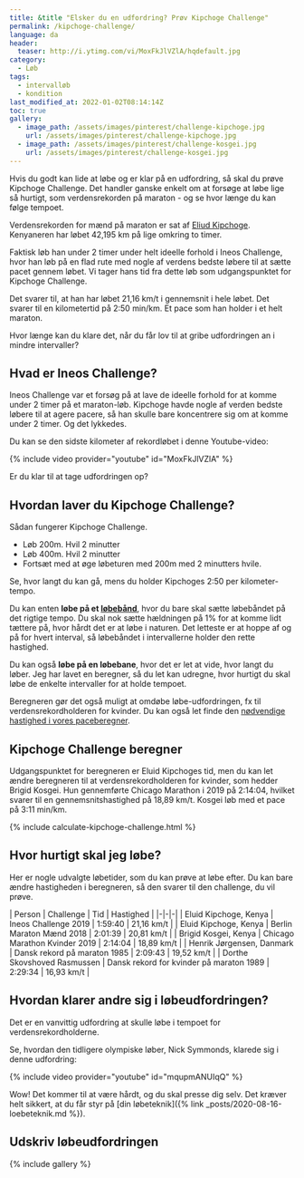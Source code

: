 ```yaml
---
title: &title "Elsker du en udfordring? Prøv Kipchoge Challenge"
permalink: /kipchoge-challenge/
language: da
header:
  teaser: http://i.ytimg.com/vi/MoxFkJlVZlA/hqdefault.jpg
category:
  - Løb
tags:
  - intervalløb
  - kondition
last_modified_at: 2022-01-02T08:14:14Z
toc: true
gallery:
  - image_path: /assets/images/pinterest/challenge-kipchoge.jpg
    url: /assets/images/pinterest/challenge-kipchoge.jpg
  - image_path: /assets/images/pinterest/challenge-kosgei.jpg
    url: /assets/images/pinterest/challenge-kosgei.jpg
---
```


Hvis du godt kan lide at løbe og er klar på en udfordring, så skal du prøve Kipchoge Challenge. Det handler ganske enkelt om at forsøge at løbe lige så hurtigt, som verdensrekorden på maraton - og se hvor længe du kan følge tempoet.

Verdensrekorden for mænd på maraton er sat af [Eliud Kipchoge](https://www.facebook.com/EliudKipchogeOfficial/). Kenyaneren har løbet 42,195 km på lige omkring to timer.

Faktisk løb han under 2 timer under helt ideelle forhold i Ineos Challenge, hvor han løb på en flad rute med nogle af verdens bedste løbere til at sætte pacet gennem løbet. Vi tager hans tid fra dette løb som udgangspunktet for Kipchoge Challenge.

Det svarer til, at han har løbet 21,16 km/t i gennemsnit i hele løbet. Det svarer til en kilometertid på 2:50 min/km. Et pace som han holder i et helt maraton.

Hvor længe kan du klare det, når du får lov til at gribe udfordringen an i mindre intervaller?

## Hvad er Ineos Challenge?

Ineos Challenge var et forsøg på at lave de ideelle forhold for at komme under 2 timer på et maraton-løb. Kipchoge havde nogle af verden bedste løbere til at agere pacere, så han skulle bare koncentrere sig om at komme under 2 timer. Og det lykkedes.

Du kan se den sidste kilometer af rekordløbet i denne Youtube-video:

{% include video provider="youtube" id="MoxFkJlVZlA" %}

Er du klar til at tage udfordringen op?

## Hvordan laver du Kipchoge Challenge?

Sådan fungerer Kipchoge Challenge.

- Løb 200m. Hvil 2 minutter
- Løb 400m. Hvil 2 minutter
- Fortsæt med at øge løbeturen med 200m med 2 minutters hvile.

Se, hvor langt du kan gå, mens du holder Kipchoges 2:50 per kilometer-tempo.

Du kan enten **løbe på et [løbebånd](/guide-loebebaand/)**, hvor du bare skal sætte løbebåndet på det rigtige tempo. Du skal nok sætte hældningen på 1% for at komme lidt tættere på, hvor hårdt det er at løbe i naturen. Det letteste er at hoppe af og på for hvert interval, så løbebåndet i intervallerne holder den rette hastighed.

Du kan også **løbe på en løbebane**, hvor det er let at vide, hvor langt du løber. Jeg har lavet en beregner, så du let kan udregne, hvor hurtigt du skal løbe de enkelte intervaller for at holde tempoet.

Beregneren gør det også muligt at omdøbe løbe-udfordringen, fx til verdensrekordholderen for kvinder. Du kan også let finde den [nødvendige hastighed i vores paceberegner](/hastighed/).

## Kipchoge Challenge beregner

Udgangspunktet for beregneren er Eluid Kipchoges tid, men du kan let ændre beregneren til at verdensrekordholderen for kvinder, som hedder Brigid Kosgei. Hun gennemførte Chicago Marathon i 2019 på 2:14:04, hvilket svarer til en gennemsnitshastighed på 18,89 km/t. Kosgei løb med et pace på 3:11 min/km.

{% include calculate-kipchoge-challenge.html %}

## Hvor hurtigt skal jeg løbe?

Her er nogle udvalgte løbetider, som du kan prøve at løbe efter. Du kan bare ændre hastigheden i beregneren, så den svarer til den challenge, du vil prøve.

| Person | Challenge | Tid | Hastighed |
|-|-|-|
| Eluid Kipchoge, Kenya | Ineos Challenge 2019 | 1:59:40 | 21,16 km/t |
| Eluid Kipchoge, Kenya | Berlin Maraton Mænd 2018 | 2:01:39 | 20,81 km/t |
| Brigid Kosgei, Kenya | Chicago Marathon Kvinder 2019 | 2:14:04 | 18,89 km/t |
| Henrik Jørgensen, Danmark | Dansk rekord på maraton 1985 | 2:09:43 | 19,52 km/t |
| Dorthe Skovshoved Rasmussen | Dansk rekord for kvinder på maraton 1989 | 2:29:34 | 16,93 km/t |

## Hvordan klarer andre sig i løbeudfordringen?

Det er en vanvittig udfordring at skulle løbe i tempoet for verdensrekordholderne.

Se, hvordan den tidligere olympiske løber, Nick Symmonds, klarede sig i denne udfordring:

{% include video provider="youtube" id="mqupmANUIqQ" %}

Wow! Det kommer til at være hårdt, og du skal presse dig selv. Det kræver helt sikkert, at du får styr på [din løbeteknik]({% link _posts/2020-08-16-loebeteknik.md %}).

## Udskriv løbeudfordringen

{% include gallery %}
